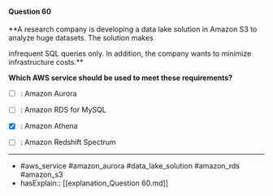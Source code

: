 #### Question  60

**A research company is developing a data lake solution in Amazon S3 to analyze huge datasets. The solution makes

infrequent SQL queries only. In addition, the company wants to minimize infrastructure costs.**

**Which AWS service should be used to meet these requirements?**

- [ ] :  Amazon Aurora

- [ ] :  Amazon RDS for MySQL

- [x] :  Amazon Athena

- [ ] :  Amazon Redshift Spectrum

----

- #aws_service #amazon_aurora #data_lake_solution #amazon_rds #amazon_s3
- hasExplain:: [[explanation_Question  60.md]]
